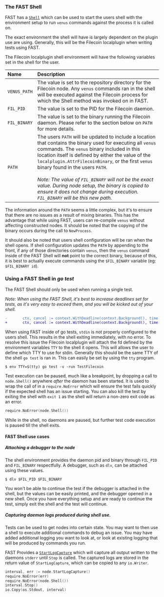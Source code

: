 ### The FAST Shell

FAST has a [`Shell`](https://godoc.org/github.com/filecoin-project/venus_lite/tools/fast#Filecoin.Shell) which can be used to start the users shell with the environment setup to run `venus` commands against the process it is called on.

The exact environment the shell will have is largely dependent on the plugin use are using.
Generally, this will be the Filecoin localplugin when writing tests using FAST.

The Filecoin localplugin shell environment will have the following variables set in the shell for the user.

| Name  | Description |
|:---|:---|
| `VENUS_PATH` |  The value is set to the repository directory for the Filecoin node. Any `venus` commands ran in the shell will be executed against the Filecoin process for which the Shell method was invoked on in FAST. |
| `FIL_PID` | The value is set to the PID for the Filecoin daemon. |
| `FIL_BINARY` | The value is set to the binary running the Filecoin daemon. Please refer to the section below on `PATH` for more details. |
| `PATH` | The users `PATH` will be updated to include a location that contains the binary used for executing all `venus` commands. The `venus` binary included in this location itself is defined by either the value of the `localplugin.AttrFilecoinBinary`, or the first `venus` binary found in the users `PATH`. <br/> <br/>_Note: The value of `FIL_BINARY` will not be the exact value. During node setup, the binary is copied to ensure it does not change during execution. `FIL_BINARY` will be this new path._ |

The information around the `PATH` seems a little complex, but it's to ensure that there are no issues as a result of mixing binaries.
This has the advantage that while using FAST, users can re-compile `venus` without affecting constructed nodes.
It should be noted that the copying of the binary occurs during the call to `NewProcess`.

It should also be noted that users shell configuration will be ran when the shell opens.
If shell configuration updates the `PATH` by appending to the front, if any of those directories contain `venus`, then the `venus` command inside of the FAST Shell will **not** point to the correct binary, because of this, it is best to actually execute commands using the `$FIL_BINARY` variable (eg: `$FIL_BINARY id`).

### Using a FAST Shell in _go test_

The FAST Shell should only be used when running a single test.

_Note: When using the FAST Shell, it's best to increase deadlines set for tests, as it's very easy to exceed them, and you will be kicked out of your shell._
```diff
-       ctx, cancel := context.WithDeadline(context.Background(), time.Now().Add(30*time.Second))
+       ctx, cancel := context.WithDeadline(context.Background(), time.Now().Add(30*time.Day))
```

When using FAST inside of go tests, `stdin` is not properly configured to the users shell.
This results in the shell exiting immediately, with no error.
To resolve this issue the Filecoin localplugin will attach the fd defined by the environment variables `TTY` to the shell it opens.
This will allows the user to define which TTY to use for stdin. Generally this should be the same TTY of the shell `go test` is ran in.
This can easily be set by using the `tty` program.

```shell
$ env TTY=$(tty) go test -v -run TestFilecoin
```

Test execution can be paused, much like a breakpoint, by dropping a call to `node.Shell()` anywhere _after_ the daemon has been started.
It is used to wrap the call of in a `require.NoError` which will ensure the test fails quickly if the expected shell has an issue starting.
You can also kill the test by exiting the shell with `exit 1` as the shell will return a non-zero exit code as an error.

```go
require.NoError(node.Shell())
```

While in the shell, no daemons are paused, but further test code execution is paused till the shell exits.

#### FAST Shell use cases

##### Attaching a debugger to the node

The shell environment provides the daemon pid and binary through `FIL_PID` and `FIL_BINARY` respectfully.
A debugger, such as `dlv`, can be attached using these values.

```shell
$ dlv $FIL_PID $FIL_BINARY
```

You won't be able to continue the test if the debugger is attached in the shell, but the values can be easily printed, and the debugger opened in a new shell.
Once you have everything setup and are ready to continue the test, simply exit the shell and the test will continue.

##### Capturing daemon logs produced during shell use.

Tests can be used to get nodes into certain state.
You may want to then use a shell to execute additional commands to debug an issue.
You may have added additional logging you want to look at, or look at existing logging that will be produced by commands you run.

FAST Provides a [`StartLogCapture`](https://godoc.org/github.com/filecoin-project/venus_lite/tools/fast#Filecoin.StartLogCapture) which will capture all output written to the daemons `stderr` until `Stop` is called.
The captured logs are stored in the return value of `StartLogCapture`, which can be copied to any `io.Writer`.

```go
interval, err := node.StartLogCapture()
require.NoError(err)
require.NoError(node.Shell())
interval.Stop()
io.Copy(os.Stdout, interval)
```
